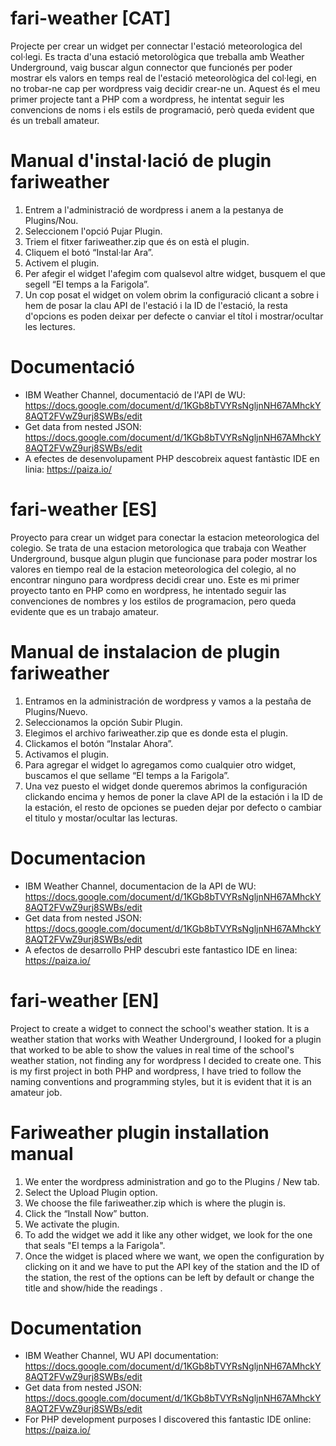 # fari-weather [CAT]
Projecte per crear un widget per connectar l'estació meteorologica del col·legi.
Es tracta d'una estació metorològica que treballa amb Weather Underground, vaig buscar algun connector que funcionés per poder mostrar els valors en temps real de l'estació meteorològica del col·legi, en no trobar-ne cap per wordpress vaig decidir crear-ne un.
Aquest és el meu primer projecte tant a PHP com a wordpress, he intentat seguir les convencions de noms i els estils de programació, però queda evident que és un treball amateur.

# Manual d'instal·lació de plugin fariweather

1. Entrem a l'administració de wordpress i anem a la pestanya de Plugins/Nou.
2. Seleccionem l'opció Pujar Plugin.
3. Triem el fitxer fariweather.zip que és on està el plugin.
4. Cliquem el botó “Instal·lar Ara”.
5. Activem el plugin.
6. Per afegir el widget l'afegim com qualsevol altre widget, busquem el que segell “El temps a la Farigola”.
7. Un cop posat el widget on volem obrim la configuració clicant a sobre i hem de posar la clau API de l'estació i la ID de l'estació, la resta d'opcions es poden deixar per defecte o canviar el títol i mostrar/ocultar les lectures.

# Documentació

- IBM Weather Channel, documentació de l'API de WU: https://docs.google.com/document/d/1KGb8bTVYRsNgljnNH67AMhckY8AQT2FVwZ9urj8SWBs/edit
- Get data from nested JSON: https://docs.google.com/document/d/1KGb8bTVYRsNgljnNH67AMhckY8AQT2FVwZ9urj8SWBs/edit
- A efectes de desenvolupament PHP descobreix aquest fantàstic IDE en linia: https://paiza.io/


# fari-weather [ES]
Proyecto para crear un widget para conectar la estacion meteorologica del colegio.
Se trata de una estacion metorologica que trabaja con Weather Underground, busque algun plugin que funcionase para poder mostrar los valores en tiempo real de la estacion meteorologica del colegio, al no encontrar ninguno para wordpress decidi crear uno.
Este es mi primer proyecto tanto en PHP como en wordpress, he intentado seguir las convenciones de nombres y los estilos de programacion, pero queda evidente que es un trabajo amateur.

# Manual de instalacion de plugin fariweather

1.	Entramos en la administración de wordpress y vamos a la pestaña de Plugins/Nuevo.
2.	Seleccionamos la opción Subir Plugin.
3.	Elegimos el archivo fariweather.zip que es donde esta el plugin.
4.	Clickamos el botón “Instalar Ahora”.
5.	Activamos el plugin.
6.	Para agregar el widget lo agregamos como cualquier otro widget, buscamos el que sellame “El temps a la Farigola”.
7.	Una vez puesto el widget donde queremos abrimos la configuración clickando encima y hemos de poner la clave API de la estación i la ID de la estación, el resto de       opciones se pueden dejar por defecto o cambiar el titulo y mostar/ocultar las lecturas.

# Documentacion

- IBM Weather Channel, documentacion de la API de WU: https://docs.google.com/document/d/1KGb8bTVYRsNgljnNH67AMhckY8AQT2FVwZ9urj8SWBs/edit
- Get data from nested JSON: https://docs.google.com/document/d/1KGb8bTVYRsNgljnNH67AMhckY8AQT2FVwZ9urj8SWBs/edit
- A efectos de desarrollo PHP descubri este fantastico IDE en linea: https://paiza.io/


# fari-weather [EN]
Project to create a widget to connect the school's weather station.
It is a weather station that works with Weather Underground, I looked for a plugin that worked to be able to show the values ​​in real time of the school's weather station, not finding any for wordpress I decided to create one.
This is my first project in both PHP and wordpress, I have tried to follow the naming conventions and programming styles, but it is evident that it is an amateur job.

# Fariweather plugin installation manual

1. We enter the wordpress administration and go to the Plugins / New tab.
2. Select the Upload Plugin option.
3. We choose the file fariweather.zip which is where the plugin is.
4. Click the “Install Now” button.
5. We activate the plugin.
6. To add the widget we add it like any other widget, we look for the one that seals "El temps a la Farigola".
7. Once the widget is placed where we want, we open the configuration by clicking on it and we have to put the API key of the station and the ID of the station, the rest of the options can be left by default or change the title and show/hide the readings .

# Documentation

- IBM Weather Channel, WU API documentation: https://docs.google.com/document/d/1KGb8bTVYRsNgljnNH67AMhckY8AQT2FVwZ9urj8SWBs/edit
- Get data from nested JSON: https://docs.google.com/document/d/1KGb8bTVYRsNgljnNH67AMhckY8AQT2FVwZ9urj8SWBs/edit
- For PHP development purposes I discovered this fantastic IDE online: https://paiza.io/
